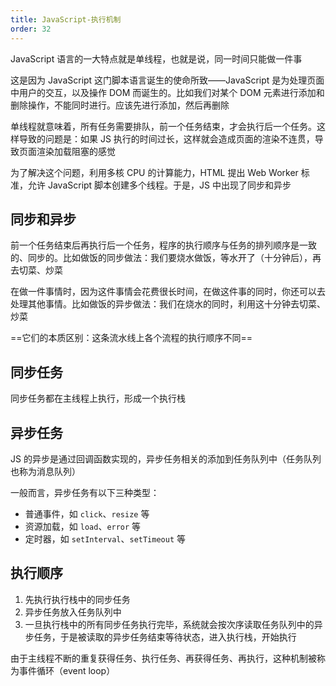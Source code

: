 ```yaml
---
title: JavaScript-执行机制
order: 32
---
```


JavaScript 语言的一大特点就是单线程，也就是说，同一时间只能做一件事

这是因为 JavaScript 这门脚本语言诞生的使命所致——JavaScript 是为处理页面中用户的交互，以及操作 DOM 而诞生的。比如我们对某个 DOM 元素进行添加和删除操作，不能同时进行。应该先进行添加，然后再删除

单线程就意味着，所有任务需要排队，前一个任务结束，才会执行后一个任务。这样导致的问题是：如果 JS 执行的时间过长，这样就会造成页面的渲染不连贯，导致页面渲染加载阻塞的感觉

为了解决这个问题，利用多核 CPU 的计算能力，HTML 提出 Web  Worker 标准，允许 JavaScript 脚本创建多个线程。于是，JS 中出现了同步和异步

## 同步和异步

前一个任务结束后再执行后一个任务，程序的执行顺序与任务的排列顺序是一致的、同步的。比如做饭的同步做法：我们要烧水做饭，等水开了（十分钟后），再去切菜、炒菜

在做一件事情时，因为这件事情会花费很长时间，在做这件事的同时，你还可以去处理其他事情。比如做饭的异步做法：我们在烧水的同时，利用这十分钟去切菜、炒菜

==它们的本质区别：这条流水线上各个流程的执行顺序不同==

## 同步任务

同步任务都在主线程上执行，形成一个执行栈

## 异步任务

JS 的异步是通过回调函数实现的，异步任务相关的添加到任务队列中（任务队列也称为消息队列）

一般而言，异步任务有以下三种类型：

+ 普通事件，如 `click`、`resize` 等
+ 资源加载，如 `load`、`error` 等
+ 定时器，如 `setInterval`、`setTimeout` 等

## 执行顺序

1.  先执行执行栈中的同步任务
2.  异步任务放入任务队列中
3.  一旦执行栈中的所有同步任务执行完毕，系统就会按次序读取任务队列中的异步任务，于是被读取的异步任务结束等待状态，进入执行栈，开始执行

由于主线程不断的重复获得任务、执行任务、再获得任务、再执行，这种机制被称为事件循环（event loop）























